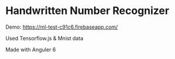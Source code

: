 # Handwritten Number Recognizer

Demo: https://ml-test-c91c6.firebaseapp.com/

Used Tensorflow.js & Mnist data

Made with Anguler 6